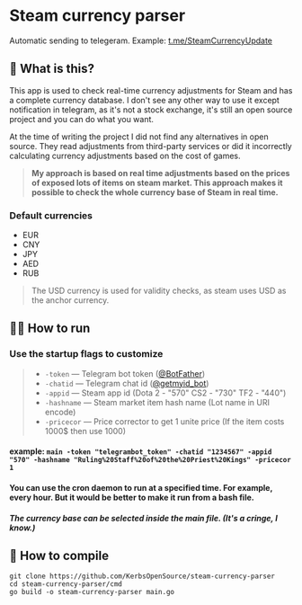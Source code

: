 # Steam currency parser
Automatic sending to telegeram. Example: [t.me/SteamCurrencyUpdate](https://t.me/s/SteamCurrencyUpdate)
## 🤔 What is this?
This app is used to check real-time currency adjustments for Steam and has a complete currency database. I don't see any other way to use it except notification in telegram, as it's not a stock exchange, it's still an open source project and you can do what you want.


At the time of writing the project I did not find any alternatives in open source. They read adjustments from third-party services or did it incorrectly calculating currency adjustments based on the cost of games.

>**My approach is based on real time adjustments based on the prices of exposed lots of items on steam market.
This approach makes it possible to check the whole currency base of Steam in real time.**

### Default currencies
+ EUR
+ CNY
+ JPY
+ AED
+ RUB
> The USD currency is used for validity checks, as steam uses USD as the anchor currency.

## 🏃‍♂️ How to run
### Use the startup flags to customize
> + ``-token`` — Telegram bot token ([@BotFather](https://telegram.me/BotFather))
> + ``-chatid`` — Telegram chat id ([@getmyid_bot](https://t.me/getmyid_bot))
> + ``-appid`` — Steam app id (Dota 2 - "570" СS2 - "730" TF2 - "440")
> + ``-hashname`` — Steam market item hash name (Lot name in URI encode)
> + ``-pricecor`` — Price corrector to get 1 unite price (If the item costs 1000$ then use 1000)
#### example: `main -token "telegrambot_token" -chatid "1234567" -appid "570" -hashname "Ruling%20Staff%20of%20the%20Priest%20Kings" -pricecor 1`

#### You can use the cron daemon to run at a specified time. For example, every hour. But it would be better to make it run from a bash file.

##### The currency base can be selected inside the main file. (It's a сringe, I know.)

## 🔨 How to compile
```
git clone https://github.com/KerbsOpenSource/steam-currency-parser
cd steam-currency-parser/cmd
go build -o steam-currency-parser main.go
```
